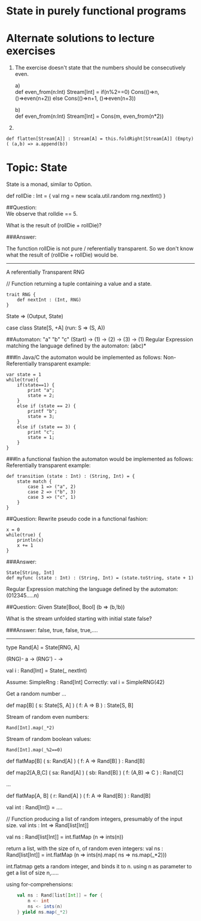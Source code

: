 State in purely functional programs
=======================
# Alternate solutions to lecture exercises
 1) The exercise doesn't state that the numbers should be consecutively even.
 
    a)  
    def even_from(n:Int) Stream[Int] = 
        if(n%2==0) Cons(()=>n, ()=>even(n+2))
        else
            Cons(()=>n+1, ()=>even(n+3))

    b)     
    def even_from(n:Int) Stream[Int] = Cons(m, even_from(n*2)) 
    
 2)

    def flatten[Stream[A]] : Stream[A] = this.foldRight[Stream[A]] (Empty) ( (a,b) => a.append(b))

# Topic: State
 State is a monad, similar to Option.
 

def rollDie : Int = {
    val rng = new scala.util.random
    rng.nextInt()
 }
 
 ##Question:  
 We observe that rolldie == 5.
  
 What is the result of (rollDie + rollDie)?
 
 ###Answer:
 
 The function rollDie is not pure / referentially transparent. So we don't know what the 
 result of (rollDie + rollDie) would be.

_____
A referentially Transparent RNG

// Function returning a tuple containing a value and a state.

    trait RNG { 
        def nextInt : (Int, RNG)
    }

State => (Output, State) 

case class State[S, +A] (run: S => (S, A))

##Automaton:
                "a"    "b"    "c"
  (Start) -> (1) -> (2) -> (3) -> (1)
  Regular Expression matching the language defined by the automaton: (abc)*
    
###In Java/C the automaton would be implemented as follows:
Non-Referentially transparent example:

    var state = 1
    while(true){
        if(state==1) {
            print "a";
            state = 2;
        }
        else if (state == 2) {
            printf "b";
            state = 3;
        }
        else if (state == 3) {
            print "c";
            state = 1;
        }
    }

###In a functional fashion the automaton would be implemented as follows:
Referentially transparent example:
    
    def transition (state : Int) : (String, Int) = {
        state match {
            case 1 => ("a", 2)
            case 2 => ("b", 3)
            case 3 => ("c", 1)
        }
    }
    
##Question:
Rewrite pseudo code in a functional fashion:

    x = 0
    while(true) {
        println(x)
        x += 1
    }

###Answer:

    State[String, Int]
    def myfunc (state : Int) : (String, Int) = (state.toString, state + 1)
   
Regular Expression matching the language defined by the automaton: (012345.....n)

##Question: 
Given 
State[Bool, Bool] (b => (b,!b)) 

What is the stream unfolded starting with initial state false?

###Answer: false, true, false, true,....

________
type Rand[A] = State[RNG, A]

(RNG)- a -> (RNG') - ->

val i : Rand[Int] = State(_ nextInt)


Assume: SimpleRng : Rand[Int]
Correctly: val i = SimpleRNG(42)

Get a random number
...


def map[B] ( s: State[S, A] ) ( f: A => B ) : State[S, B] 

Stream of random even numbers:

    Rand[Int].map(_*2) 

Stream of random boolean values:

    Rand[Int].map(_%2==0)

def flatMap[B] ( s: Rand[A] ) ( f: A => Rand[B] ) : Rand[B]

def map2[A,B,C] ( sa: Rand[A] ) ( sb: Rand[B] ) ( f: (A,B) => C ) : Rand[C]

...

def flatMap[A, B] ( r: Rand[A] ) ( f: A => Rand[B] ) : Rand[B]

val int : Rand[Int]) = ....

// Function producing a list of random integers, presumably of the input size.
val ints : Int => Rand[list[Int]]

val ns : Rand[list[Int]] = int.flatMap (n => ints(n))

return a list, with the size of n, of random even integers: 
val ns : Rand[list[Int]] = int.flatMap (n => ints(n).map( ns => ns.map(_*2)))

int.flatmap gets a random integer, and binds it to n.
using n as parameter to get a list of size n,.....


using for-comprehensions:
```scala
    val ns : Rand[list[Int]] = for {
        n <- int
        ns <- ints(n)
    } yield ns.map(_*2)
```










        